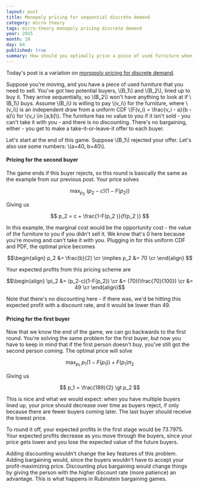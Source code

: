 ```yaml
---
layout: post
title: Monopoly pricing for sequential discrete demand
category: micro theory
tags: micro-theory monopoly pricing discrete demand 
year: 2015
month: 10
day: 04
published: true
summary: How should you optimally price a piece of used furniture when you're moving and have two buyers lined up?
---
```


Today's post is a variation on [monopoly pricing for discrete demand](http://akhilrao.github.io/micro%20theory/2015/10/04/monopoly-pricing-discrete-demand/).

Suppose you're moving, and you have a piece of used furniture that you need to sell. You've got two potential buyers, \\(B_1\\) and \\(B_2\\), lined up to buy it. They arrive sequentially, so \\(B_2\\) won't have anything to look at if \\(B_1\\) buys. Assume \\(B_i\\) is willing to pay \\(v_i\\) for the furniture, where \\(v_i\\) is an independent draw from a uniform CDF \\(F(v_i) = \frac{v_i - a}{b - a}\\) for \\(v_i \in [a,b]\\). The furniture has no value to you if it isn't sold - you can't take it with you - and there is no discounting. There's no bargaining, either - you get to make a take-it-or-leave-it offer to each buyer.

Let's start at the end of this game. Suppose \\(B_1\\) rejected your offer. Let's also use some numbers: \\(a=40, b\=40\\).

#### Pricing for the second buyer

The game ends if this buyer rejects, so this round is basically the same as the example from our previous post. Your price solves

$$ \max_{p_2} ~ (p_2-c)(1-F(p_2)) $$

Giving us

$$ p_2 = c + \frac{1-F(p_2 )}{f(p_2 )} $$

In this example, the marginal cost would be the opportunity cost - the value of the furniture to you if you didn't sell it. We know that's 0 here because you're moving and can't take it with you. Plugging in for this uniform CDF and PDF, the optimal price becomes

$$\begin{align}
 p_2 &= \frac{b}{2} \cr
\implies p_2 &= 70 \cr
\end{align} $$

Your expected profits from this pricing scheme are

$$\begin{align}
\pi_2 &= (p_2-c)(1-F(p_2)) \cr
&= (70)(\frac{70}{100}) \cr
&= 49 \cr 
\end{align}$$

Note that there's no discounting here - if there was, we'd be hitting this expected profit with a discount rate, and it would be lower than 49.

#### Pricing for the first buyer

Now that we know the end of the game, we can go backwards to the first round. You're solving the same problem for the first buyer, but now you have to keep in mind that if the first person doesn't buy, you've still got the second person coming. The optimal price will solve

$$ \max_{p_1} ~ p_1(1-F(p_1)) + F(p_1) \pi_2 $$

Giving us

$$ p_1 = \frac{189}{2} \gt p_2 $$

This is nice and what we would expect: when you have multiple buyers lined up, your price should decrease over time as buyers reject, if only because there are fewer buyers coming later. The last buyer should receive the lowest price.

To round it off, your expected profits in the first stage would be 73.7975. Your expected profits decrease as you move through the buyers, since your price gets lower and you lose the expected value of the future buyers.

Adding discounting wouldn't change the key features of this problem. Adding bargaining would, since the buyers wouldn't have to accept your profit-maximizing price. Discounting plus bargaining would change things by giving the person with the higher discount rate (more patience) an advantage. This is what happens in Rubinstein bargaining games.
